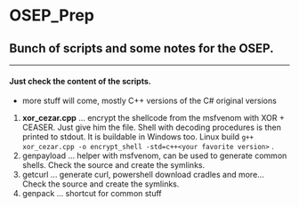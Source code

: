 # OSEP_Prep

## Bunch of scripts and some notes for the OSEP.
-----------------------------------------------------
#### Just check the content of the scripts.
- more stuff will come, mostly C++ versions of the C# original versions
1) **xor_cezar.cpp** ... encrypt the shellcode from the msfvenom with XOR + CEASER.
   Just give him the file. Shell with decoding procedures is then printed to stdout.
   It is buildable in Windows too. Linux build `g++ xor_cezar.cpp -o encrypt_shell -std=c++<your favorite version>` .   
3) genpayload ... helper with msfvenom, can be used to generate common shells. Check the source and create the symlinks.
4) getcurl ... generate curl, powershell download cradles and more... Check the source and create the symlinks.
5) genpack ... shortcut for common stuff

